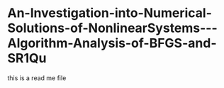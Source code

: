 # An-Investigation-into-Numerical-Solutions-of-NonlinearSystems---Algorithm-Analysis-of-BFGS-and-SR1Qu

this is a read me file
